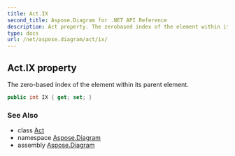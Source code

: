 ```yaml
---
title: Act.IX
second_title: Aspose.Diagram for .NET API Reference
description: Act property. The zerobased index of the element within its parent element
type: docs
url: /net/aspose.diagram/act/ix/
---
```

## Act.IX property

The zero-based index of the element within its parent element.

```csharp
public int IX { get; set; }
```

### See Also

* class [Act](../)
* namespace [Aspose.Diagram](../../act/)
* assembly [Aspose.Diagram](../../../)


